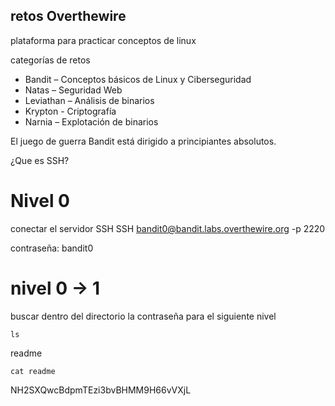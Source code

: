 ## retos Overthewire
plataforma para practicar conceptos de linux 

categorías de retos
- Bandit – Conceptos básicos de Linux y Ciberseguridad
- Natas – Seguridad Web
- Leviathan – Análisis de binarios
- Krypton - Criptografía
- Narnia – Explotación de binarios

El juego de guerra Bandit está dirigido a principiantes absolutos.

¿Que es SSH?

# Nivel 0
conectar el servidor SSH 
SSH bandit0@bandit.labs.overthewire.org -p 2220

contraseña: bandit0
# nivel 0 -> 1 
buscar dentro del directorio la contraseña para el siguiente nivel 

	ls
readme

    cat readme  
NH2SXQwcBdpmTEzi3bvBHMM9H66vVXjL
